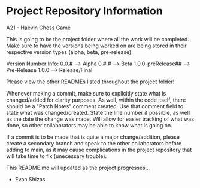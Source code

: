 # Project Repository Information
A21 - Haevin Chess Game

This is going to be the project folder where all the work will be completed. 
Make sure to have the versions being worked on are being stored in their respective version types (alpha, beta, pre-release). 

Version Number Info:
0.0.# --> Alpha
0.#.# --> Beta
1.0.0-preRelease## --> Pre-Release
1.0.0 --> Release/Final

Please view the other READMEs listed throughout the project folder!

Whenever making a commit, make sure to explicitly state what is changed/added for clarity purposes. As well, within the code itself, there should be a "Patch Notes" 
comment created. Use that comment field to state what was changed/created. State the line number if possible, as well as the date the change was made. Will allow for
easier tracking of what was done, so other collaborators may be able to know what is going on.

If a commit is to be made that is quite a major change/addition, please create a secondary branch and speak to the other collaborators before adding to main, as it may
cause complications in the project repository that will take time to fix (unecessary trouble).

This README.md will updated as the project progresses...

- Evan Shizas
